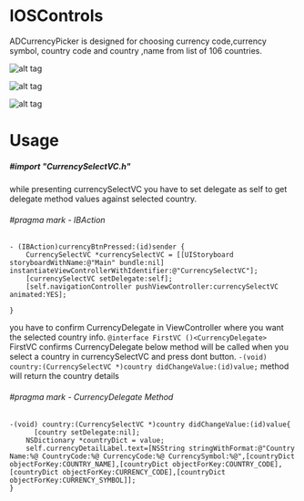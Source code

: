 # IOSControls

ADCurrencyPicker is designed for choosing currency code,currency symbol, country code and country ,name from list of 106 countries.

![alt tag](https://raw.githubusercontent.com/Adnan1990/IOSControls/master/screen1.png)


![alt tag](https://raw.githubusercontent.com/Adnan1990/IOSControls/master/screen2.png)


![alt tag](https://raw.githubusercontent.com/Adnan1990/IOSControls/master/screen0.png)


# Usage

##### #import "CurrencySelectVC.h"
while presenting currencySelectVC you have to set delegate as self to get delegate method values against selected country.


###### #pragma mark - IBAction
```
- (IBAction)currencyBtnPressed:(id)sender {
    CurrencySelectVC *currencySelectVC = [[UIStoryboard storyboardWithName:@"Main" bundle:nil] instantiateViewControllerWithIdentifier:@"CurrencySelectVC"];
    [currencySelectVC setDelegate:self];
    [self.navigationController pushViewController:currencySelectVC animated:YES];
    
}
```
you have to confirm CurrencyDelegate in ViewController where you want the selected country info.
`@interface FirstVC ()<CurrencyDelegate>` FirstVC confirms CurrencyDelegate
below method will be called when you select a country in currencySelectVC and press dont button.
`-(void) country:(CurrencySelectVC *)country didChangeValue:(id)value;` method will return the country details



###### #pragma mark - CurrencyDelegate Method
```
-(void) country:(CurrencySelectVC *)country didChangeValue:(id)value{
      [country setDelegate:nil];
    NSDictionary *countryDict = value;
    self.currencyDetailLabel.text=[NSString stringWithFormat:@"Country Name:%@ CountryCode:%@ CurrencyCode:%@ CurrencySymbol:%@",[countryDict objectForKey:COUNTRY_NAME],[countryDict objectForKey:COUNTRY_CODE],[countryDict objectForKey:CURRENCY_CODE],[countryDict objectForKey:CURRENCY_SYMBOL]];
}
```


